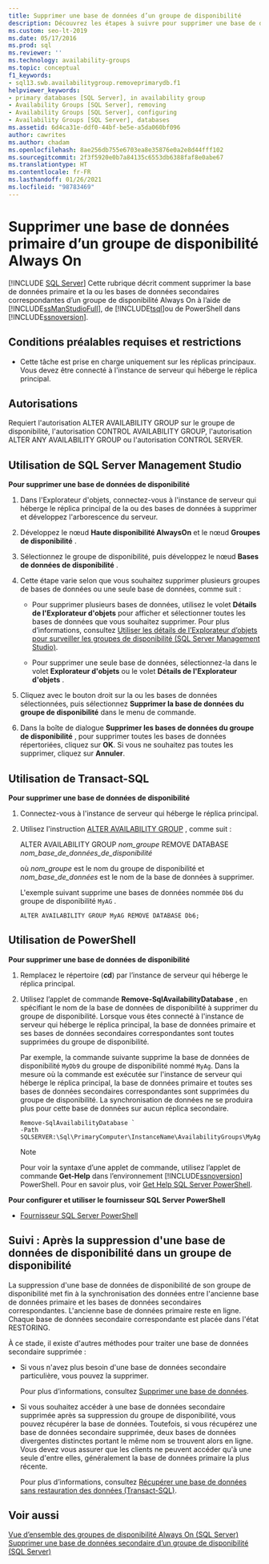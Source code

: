 ```yaml
---
title: Supprimer une base de données d’un groupe de disponibilité
description: Découvrez les étapes à suivre pour supprimer une base de données primaire d’un groupe de disponibilité Always On à l’aide de Transact-SQL (T-SQL), PowerShell ou SQL Server Management Studio.
ms.custom: seo-lt-2019
ms.date: 05/17/2016
ms.prod: sql
ms.reviewer: ''
ms.technology: availability-groups
ms.topic: conceptual
f1_keywords:
- sql13.swb.availabilitygroup.removeprimarydb.f1
helpviewer_keywords:
- primary databases [SQL Server], in availability group
- Availability Groups [SQL Server], removing
- Availability Groups [SQL Server], configuring
- Availability Groups [SQL Server], databases
ms.assetid: 6d4ca31e-ddf0-44bf-be5e-a5da060bf096
author: cawrites
ms.author: chadam
ms.openlocfilehash: 8ae256db755e6703ea8e35876e0a2e8d44fff102
ms.sourcegitcommit: 2f3f5920e0b7a84135c6553db6388faf8e0abe67
ms.translationtype: HT
ms.contentlocale: fr-FR
ms.lasthandoff: 01/26/2021
ms.locfileid: "98783469"
---
```

# <a name="remove-a-primary-database-from-an-always-on-availability-group"></a>Supprimer une base de données primaire d’un groupe de disponibilité Always On
[!INCLUDE [SQL Server](../../../includes/applies-to-version/sqlserver.md)]
  Cette rubrique décrit comment supprimer la base de données primaire et la ou les bases de données secondaires correspondantes d’un groupe de disponibilité Always On à l’aide de [!INCLUDE[ssManStudioFull](../../../includes/ssmanstudiofull-md.md)], de [!INCLUDE[tsql](../../../includes/tsql-md.md)]ou de PowerShell dans [!INCLUDE[ssnoversion](../../../includes/ssnoversion-md.md)].  
  
##  <a name="prerequisites-and-restrictions"></a><a name="Prerequisites"></a> Conditions préalables requises et restrictions  
  
-   Cette tâche est prise en charge uniquement sur les réplicas principaux. Vous devez être connecté à l'instance de serveur qui héberge le réplica principal.  
  
 
##  <a name="permissions"></a><a name="Permissions"></a> Autorisations  
 Requiert l'autorisation ALTER AVAILABILITY GROUP sur le groupe de disponibilité, l'autorisation CONTROL AVAILABILITY GROUP, l'autorisation ALTER ANY AVAILABILITY GROUP ou l'autorisation CONTROL SERVER.  
  
##  <a name="using-sql-server-management-studio"></a><a name="SSMSProcedure"></a> Utilisation de SQL Server Management Studio  
 **Pour supprimer une base de données de disponibilité**  
  
1.  Dans l'Explorateur d'objets, connectez-vous à l'instance de serveur qui héberge le réplica principal de la ou des bases de données à supprimer et développez l'arborescence du serveur.  
  
2.  Développez le nœud **Haute disponibilité AlwaysOn** et le nœud **Groupes de disponibilité** .  
  
3.  Sélectionnez le groupe de disponibilité, puis développez le nœud **Bases de données de disponibilité** .  
  
4.  Cette étape varie selon que vous souhaitez supprimer plusieurs groupes de bases de données ou une seule base de données, comme suit :  
  
    -   Pour supprimer plusieurs bases de données, utilisez le volet **Détails de l'Explorateur d'objets** pour afficher et sélectionner toutes les bases de données que vous souhaitez supprimer. Pour plus d’informations, consultez [Utiliser les détails de l’Explorateur d’objets pour surveiller les groupes de disponibilité &#40;SQL Server Management Studio&#41;](../../../database-engine/availability-groups/windows/use-object-explorer-details-to-monitor-availability-groups.md).  
  
    -   Pour supprimer une seule base de données, sélectionnez-la dans le volet **Explorateur d'objets** ou le volet **Détails de l'Explorateur d'objets** .  
  
5.  Cliquez avec le bouton droit sur la ou les bases de données sélectionnées, puis sélectionnez **Supprimer la base de données du groupe de disponibilité** dans le menu de commande.  
  
6.  Dans la boîte de dialogue **Supprimer les bases de données du groupe de disponibilité** , pour supprimer toutes les bases de données répertoriées, cliquez sur **OK**. Si vous ne souhaitez pas toutes les supprimer, cliquez sur **Annuler**.  
  
##  <a name="using-transact-sql"></a><a name="TsqlProcedure"></a> Utilisation de Transact-SQL  
 **Pour supprimer une base de données de disponibilité**  
  
1.  Connectez-vous à l'instance de serveur qui héberge le réplica principal.  
  
2.  Utilisez l'instruction [ALTER AVAILABILITY GROUP](../../../t-sql/statements/alter-availability-group-transact-sql.md) , comme suit :  
  
     ALTER AVAILABILITY GROUP *nom_groupe* REMOVE DATABASE *nom_base_de_données_de_disponibilité*  
  
     où *nom_groupe* est le nom du groupe de disponibilité et *nom_base_de_données* est le nom de la base de données à supprimer.  
  
     L'exemple suivant supprime une bases de données nommée `Db6` du groupe de disponibilité `MyAG` .  
  
    ```  
    ALTER AVAILABILITY GROUP MyAG REMOVE DATABASE Db6;  
    ```  
  
##  <a name="using-powershell"></a><a name="PowerShellProcedure"></a> Utilisation de PowerShell  
 **Pour supprimer une base de données de disponibilité**  
  
1.  Remplacez le répertoire (**cd**) par l’instance de serveur qui héberge le réplica principal.  
  
2.  Utilisez l’applet de commande **Remove-SqlAvailabilityDatabase** , en spécifiant le nom de la base de données de disponibilité à supprimer du groupe de disponibilité. Lorsque vous êtes connecté à l'instance de serveur qui héberge le réplica principal, la base de données primaire et ses bases de données secondaires correspondantes sont toutes supprimées du groupe de disponibilité.  
  
     Par exemple, la commande suivante supprime la base de données de disponibilité `MyDb9` du groupe de disponibilité nommé `MyAg`. Dans la mesure où la commande est exécutée sur l'instance de serveur qui héberge le réplica principal, la base de données primaire et toutes ses bases de données secondaires correspondantes sont supprimées du groupe de disponibilité. La synchronisation de données ne se produira plus pour cette base de données sur aucun réplica secondaire.  
  
    ```  
    Remove-SqlAvailabilityDatabase `   
    -Path SQLSERVER:\Sql\PrimaryComputer\InstanceName\AvailabilityGroups\MyAg\AvailabilityDatabases\MyDb9
    ```  
  
    > [!NOTE]  
    >  Pour voir la syntaxe d’une applet de commande, utilisez l’applet de commande **Get-Help** dans l’environnement [!INCLUDE[ssnoversion](../../../includes/ssnoversion-md.md)] PowerShell. Pour en savoir plus, voir [Get Help SQL Server PowerShell](../../../powershell/sql-server-powershell.md).  
  
 **Pour configurer et utiliser le fournisseur SQL Server PowerShell**  
  
-   [Fournisseur SQL Server PowerShell](../../../powershell/sql-server-powershell-provider.md)  
  
##  <a name="follow-up-after-removing-an-availability-database-from-an-availability-group"></a><a name="FollowUp"></a> Suivi : Après la suppression d'une base de données de disponibilité dans un groupe de disponibilité  
 La suppression d'une base de données de disponibilité de son groupe de disponibilité met fin à la synchronisation des données entre l'ancienne base de données primaire et les bases de données secondaires correspondantes. L'ancienne base de données primaire reste en ligne. Chaque base de données secondaire correspondante est placée dans l'état RESTORING.  
  
 À ce stade, il existe d'autres méthodes pour traiter une base de données secondaire supprimée :  
  
-   Si vous n'avez plus besoin d'une base de données secondaire particulière, vous pouvez la supprimer.  
  
     Pour plus d’informations, consultez [Supprimer une base de données](../../../relational-databases/databases/delete-a-database.md).  
  
-   Si vous souhaitez accéder à une base de données secondaire supprimée après sa suppression du groupe de disponibilité, vous pouvez récupérer la base de données. Toutefois, si vous récupérez une base de données secondaire supprimée, deux bases de données divergentes distinctes portant le même nom se trouvent alors en ligne. Vous devez vous assurer que les clients ne peuvent accéder qu'à une seule d'entre elles, généralement la base de données primaire la plus récente.  
  
     Pour plus d’informations, consultez [Récupérer une base de données sans restauration des données &#40;Transact-SQL&#41;](../../../relational-databases/backup-restore/recover-a-database-without-restoring-data-transact-sql.md).  
  
## <a name="see-also"></a>Voir aussi  
 [Vue d’ensemble des groupes de disponibilité Always On &#40;SQL Server&#41;](../../../database-engine/availability-groups/windows/overview-of-always-on-availability-groups-sql-server.md)   
 [Supprimer une base de données secondaire d’un groupe de disponibilité &#40;SQL Server&#41;](../../../database-engine/availability-groups/windows/remove-a-secondary-database-from-an-availability-group-sql-server.md)  
  
